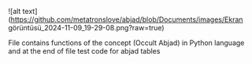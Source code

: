 ![alt text](https://github.com/metatronslove/abjad/blob/Documents/images/Ekran görüntüsü_2024-11-09_19-29-08.png?raw=true)

File contains functions of the concept (Occult Abjad) in Python language and at the end of file test code for abjad tables
